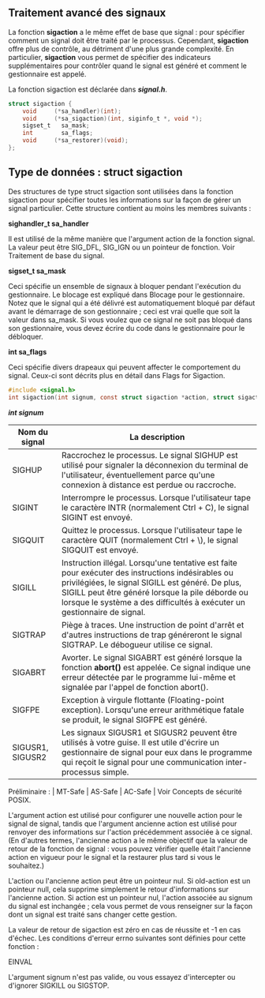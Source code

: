 ## Traitement avancé des signaux

La fonction **sigaction** a le même effet de base que signal : pour spécifier 
comment un signal doit être traité par le processus. Cependant, **sigaction** 
offre plus de contrôle, au détriment d'une plus grande complexité. 
En particulier, **sigaction** vous permet de spécifier des indicateurs 
supplémentaires pour contrôler quand le signal est généré et comment 
le gestionnaire est appelé.

La fonction sigaction est déclarée dans ***signal.h***.

```c
struct sigaction {
	void     (*sa_handler)(int);
	void     (*sa_sigaction)(int, siginfo_t *, void *);
	sigset_t   sa_mask;
	int        sa_flags;
	void     (*sa_restorer)(void);
};
```

## Type de données : **struct sigaction**

Des structures de type struct sigaction sont utilisées dans la fonction sigaction 
pour spécifier toutes les informations sur la façon de gérer un signal particulier. 
Cette structure contient au moins les membres suivants :

**sighandler_t sa_handler**

Il est utilisé de la même manière que l'argument action de la fonction signal. 
La valeur peut être SIG_DFL, SIG_IGN ou un pointeur de fonction. Voir 
Traitement de base du signal.

**sigset_t sa_mask**

Ceci spécifie un ensemble de signaux à bloquer pendant l'exécution du 
gestionnaire. Le blocage est expliqué dans Blocage pour le gestionnaire. 
Notez que le signal qui a été délivré est automatiquement bloqué par défaut 
avant le démarrage de son gestionnaire ; ceci est vrai quelle que soit la 
valeur dans sa_mask. Si vous voulez que ce signal ne soit pas bloqué dans 
son gestionnaire, vous devez écrire du code dans le gestionnaire pour le 
débloquer.
    
**int sa_flags**

Ceci spécifie divers drapeaux qui peuvent affecter le comportement du 
signal. Ceux-ci sont décrits plus en détail dans Flags for Sigaction.


```c
#include <signal.h>
int sigaction(int signum, const struct sigaction *action, struct sigaction *old-action);
```

***int signum***

|Nom du signal   |  La description                                             |
|----------------|-------------------------------------------------------------|
|SIGHUP          | Raccrochez le processus. Le signal SIGHUP est utilisé pour signaler la déconnexion du terminal de l'utilisateur, éventuellement parce qu'une connexion à distance est perdue ou raccroche. |
|SIGINT          | Interrompre le processus. Lorsque l'utilisateur tape le caractère INTR (normalement Ctrl + C), le signal SIGINT est envoyé.|
|SIGQUIT         | Quittez le processus. Lorsque l'utilisateur tape le caractère QUIT (normalement Ctrl + \\), le signal SIGQUIT est envoyé.|
|SIGILL          | Instruction illégal. Lorsqu'une tentative est faite pour exécuter des instructions indésirables ou privilégiées, le signal SIGILL est généré. De plus, SIGILL peut être généré lorsque la pile déborde ou lorsque le système a des difficultés à exécuter un gestionnaire de signal.|
|SIGTRAP         | Piège à traces. Une instruction de point d'arrêt et d'autres instructions de trap généreront le signal SIGTRAP. Le débogueur utilise ce signal.|
|SIGABRT         | Avorter. Le signal SIGABRT est généré lorsque la fonction **abort()** est appelée. Ce signal indique une erreur détectée par le programme lui-même et signalée par l'appel de fonction abort().|
|SIGFPE          | Exception à virgule flottante (Floating-point exception). Lorsqu'une erreur arithmétique fatale se produit, le signal SIGFPE est généré.|
|SIGUSR1, SIGUSR2| 	Les signaux SIGUSR1 et SIGUSR2 peuvent être utilisés à votre guise. Il est utile d'écrire un gestionnaire de signal pour eux dans le programme qui reçoit le signal pour une communication inter-processus simple.|



Préliminaire : | MT-Safe | AS-Safe | AC-Safe | Voir Concepts de sécurité POSIX.

L'argument action est utilisé pour configurer une nouvelle action pour le 
signal de signal, tandis que l'argument ancienne action est utilisé pour 
renvoyer des informations sur l'action précédemment associée à ce signal. 
(En d'autres termes, l'ancienne action a le même objectif que la valeur de 
retour de la fonction de signal : vous pouvez vérifier quelle était l'ancienne 
action en vigueur pour le signal et la restaurer plus tard si vous le souhaitez.)

L'action ou l'ancienne action peut être un pointeur nul. Si old-action est un 
pointeur null, cela supprime simplement le retour d'informations sur l'ancienne 
action. Si action est un pointeur nul, l'action associée au signum du signal 
est inchangée ; cela vous permet de vous renseigner sur la façon dont un signal 
est traité sans changer cette gestion.

La valeur de retour de sigaction est zéro en cas de réussite et -1 en cas 
d'échec. Les conditions d'erreur errno suivantes sont définies pour 
cette fonction :

EINVAL

L'argument signum n'est pas valide, ou vous essayez d'intercepter ou d'ignorer 
SIGKILL ou SIGSTOP.
